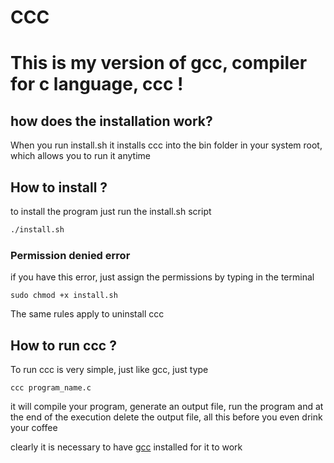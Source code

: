 # CCC 
# This is my version of gcc, compiler for c language, ccc !

## how does the installation work?
When you run install.sh it installs ccc into the bin folder in your system root, which allows you to run it anytime

## How to install ?
to install the program just run the install.sh script

```bash
./install.sh
```

### Permission denied error
if you have this error, just assign the permissions by typing in the terminal

```shell script
sudo chmod +x install.sh
```

The same rules apply to uninstall ccc


## How to run ccc ?
To run ccc is very simple, just like gcc, just type 

```shell
ccc program_name.c
```

it will compile your program, generate an output file, run the program and at the end of the execution delete the output file, all this before you even drink your coffee

clearly it is necessary to have [gcc](https://gcc.gnu.org/) installed for it to work
